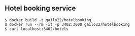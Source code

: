 ## Hotel booking service

```
$ docker build -t gailo22/hotelbooking .
$ docker run --rm -it -p 3402:3000 gailo22/hotelbooking
$ curl localhost:3402/hotels

```